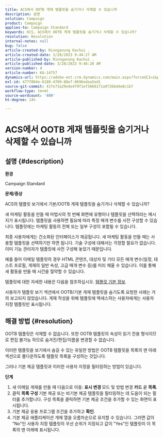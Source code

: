 ```yaml
---
title: ACS에서 OOTB 게재 템플릿을 숨기거나 삭제할 수 있습니까
description: 설명
solution: Campaign
product: Campaign
applies-to: Campaign Standard
keywords: KCS, ACS에서 OOTB 게재 템플릿을 숨기거나 삭제할 수 있습니까?
resolution: Resolution
internal-notes: null
bug: false
article-created-by: Rinnganung Kachui .
article-created-date: 3/28/2023 9:44:27 AM
article-published-by: Rinnganung Kachui .
article-published-date: 3/28/2023 9:46:28 AM
version-number: 4
article-number: KA-14757
dynamics-url: https://adobe-ent.crm.dynamics.com/main.aspx?forceUCI=1&pagetype=entityrecord&etn=knowledgearticle&id=aca4791c-4dcd-ed11-b596-6045bd006704
exl-id: 477f804e-6180-4709-88e7-8696edaa5ed1
source-git-commit: 41fe73a29e4e479f1ef3668171a9726bd4e8c1b7
workflow-type: tm+mt
source-wordcount: '409'
ht-degree: 14%

---
```


# ACS에서 OOTB 게재 템플릿을 숨기거나 삭제할 수 있습니까

## 설명 {#description}


<b>환경</b>

Campaign Standard



<b>문제/증상</b>

ACS의 템플릿 보기에서 기본/OOTB 게재 템플릿을 숨기거나 삭제할 수 있습니까?



새 마케팅 활동을 만들 때 마법사의 첫 번째 화면에 유형이나 템플릿을 선택하라는 메시지가 표시됩니다. 템플릿을 사용하면 필요에 따라 특정 매개 변수를 사전 구성할 수 있습니다. 템플릿에는 마케팅 활동의 전체 또는 일부 구성이 포함될 수 있습니다.

최종 사용자에게는 간소화된 인터페이스가 제공됩니다. 새 마케팅 활동을 만들 때는 사용할 템플릿을 선택하기만 하면 됩니다. 기술 구성에 대해서는 걱정할 필요가 없습니다. 이미 기능 관리자가 템플릿에 사전 구성해 놓았기 때문입니다.

예를 들어 이메일 템플릿의 경우 HTML 콘텐츠, 대상자 및 기타 모든 매개 변수(일정, 테스트 프로필, 게재의 일반 속성, 고급 매개 변수 등)를 미리 채울 수 있습니다. 이를 통해 새 활동을 만들 때 시간을 절약할 수 있습니다.

템플릿에 대한 자세한 내용은 다음을 참조하십시오. [템플릿 기본 정보](https://experienceleague.adobe.com/docs/campaign-standard/using/getting-started/marketing-plans/marketing-activity-templates.html?lang=en).

사용자가 템플릿 보기 섹션에서 OOTB/기본 게재 템플릿을 숨기도록 요청한 사례는 거의 보고되지 않았습니다. 게재 작성을 위해 템플릿에 액세스하는 사용자에게는 사용자 지정 템플릿만 표시됩니다.






## 해결 방법 {#resolution}


OOTB 템플릿은 삭제할 수 없습니다. 또한 OOTB 템플릿의 속성이 읽기 전용 형식이므로 편집 불가능 하므로 숨겨진/편집/이름을 변경할 수 없습니다.

이러한 템플릿을 보기에서 숨길 수 있는 유일한 방법은 OOTB 템플릿을 목록의 맨 아래 섹션으로 풀다운하도록 템플릿 목록을 구성하는 것입니다.

그러나 기본 제공 템플릿과 이러한 사용자 지정을 필터링하는 방법이 있습니다.

<b>단계</b>

1. 새 이메일 게재를 만들 때 다음으로 이동: <b>표시 변경 </b>모드 및 방법 변경 <b>카드</b> 끝 <b>목록</b>.
2. 클릭 <b>목록 구성 </b>기본 제공 또는 비기본 제공 템플릿을 필터링하는 데 도움이 되는 필터를 추가합니다. 구성 목록을 클릭하면 기본 제공 조건을 추가할 수 있는 화면이 표시됩니다.
3. 기본 제공 응용 프로그램 조건을 추가하고 <b>확인</b>.
4. 기본 제공 애플리케이션 개체 열을 오름차순으로 유지할 수 있습니다. 그러면 값이 &quot;No&quot;인 사용자 지정 템플릿의 우선 순위가 지정되고 값이 &quot;Yes&quot;인 템플릿이 이 목록의 맨 아래에 표시됩니다.
